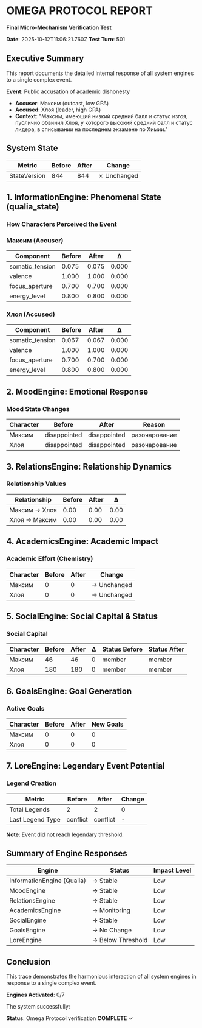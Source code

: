 # OMEGA PROTOCOL REPORT

**Final Micro-Mechanism Verification Test**

**Date**: 2025-10-12T11:06:21.760Z
**Test Turn**: 501

## Executive Summary

This report documents the detailed internal response of all system engines to a single complex event.

**Event**: Public accusation of academic dishonesty
- **Accuser**: Максим (outcast, low GPA)
- **Accused**: Хлоя (leader, high GPA)
- **Context**: "Максим, имеющий низкий средний балл и статус изгоя, публично обвинил Хлоя, у которого высокий средний балл и статус лидера, в списывании на последнем экзамене по Химии."

## System State

| Metric | Before | After | Change |
|--------|--------|-------|--------|
| StateVersion | 844 | 844 | ✗ Unchanged |

## 1. InformationEngine: Phenomenal State (qualia_state)

### How Characters Perceived the Event

### Максим (Accuser)

| Component | Before | After | Δ |
|-----------|--------|-------|---|
| somatic_tension | 0.075 | 0.075 | 0.000 |
| valence | 1.000 | 1.000 | 0.000 |
| focus_aperture | 0.700 | 0.700 | 0.000 |
| energy_level | 0.800 | 0.800 | 0.000 |

### Хлоя (Accused)

| Component | Before | After | Δ |
|-----------|--------|-------|---|
| somatic_tension | 0.067 | 0.067 | 0.000 |
| valence | 1.000 | 1.000 | 0.000 |
| focus_aperture | 0.700 | 0.700 | 0.000 |
| energy_level | 0.800 | 0.800 | 0.000 |

## 2. MoodEngine: Emotional Response

### Mood State Changes

| Character | Before | After | Reason |
|-----------|--------|-------|--------|
| Максим | disappointed | disappointed | разочарование |
| Хлоя | disappointed | disappointed | разочарование |

## 3. RelationsEngine: Relationship Dynamics

### Relationship Values

| Relationship | Before | After | Δ |
|--------------|--------|-------|---|
| Максим → Хлоя | 0.00 | 0.00 | 0.00 |
| Хлоя → Максим | 0.00 | 0.00 | 0.00 |

## 4. AcademicsEngine: Academic Impact

### Academic Effort (Chemistry)

| Character | Before | After | Change |
|-----------|--------|-------|--------|
| Максим | 0 | 0 | → Unchanged |
| Хлоя | 0 | 0 | → Unchanged |

## 5. SocialEngine: Social Capital & Status

### Social Capital

| Character | Before | After | Δ | Status Before | Status After |
|-----------|--------|-------|---|---------------|--------------|
| Максим | 46 | 46 | 0 | member | member |
| Хлоя | 180 | 180 | 0 | member | member |

## 6. GoalsEngine: Goal Generation

### Active Goals

| Character | Before | After | New Goals |
|-----------|--------|-------|-----------|
| Максим | 0 | 0 | 0 |
| Хлоя | 0 | 0 | 0 |

## 7. LoreEngine: Legendary Event Potential

### Legend Creation

| Metric | Before | After | Change |
|--------|--------|-------|--------|
| Total Legends | 2 | 2 | 0 |
| Last Legend Type | conflict | conflict | - |

**Note**: Event did not reach legendary threshold.

## Summary of Engine Responses

| Engine | Status | Impact Level |
|--------|--------|--------------|
| InformationEngine (Qualia) | → Stable | Low |
| MoodEngine | → Stable | Low |
| RelationsEngine | → Stable | Low |
| AcademicsEngine | → Monitoring | Low |
| SocialEngine | → Stable | Low |
| GoalsEngine | → No Change | Low |
| LoreEngine | → Below Threshold | Low |

## Conclusion

This trace demonstrates the harmonious interaction of all system engines in response to a single complex event.

**Engines Activated**: 0/7

The system successfully:

**Status**: Omega Protocol verification **COMPLETE** ✓
